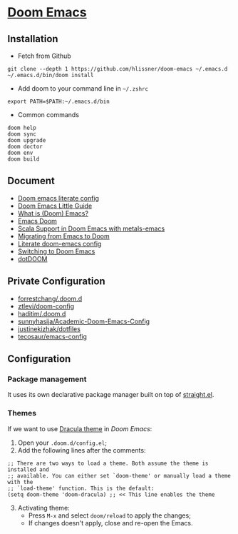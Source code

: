 # [Doom Emacs](https://github.com/hlissner/doom-emacs)

## Installation
- Fetch from Github
``` shell
git clone --depth 1 https://github.com/hlissner/doom-emacs ~/.emacs.d
~/.emacs.d/bin/doom install
```

- Add doom to your command line in `~/.zshrc`
``` shell
export PATH=$PATH:~/.emacs.d/bin
```

- Common commands

``` shell
doom help
doom sync
doom upgrade
doom doctor
doom env
doom build
```

## Document
- [Doom emacs literate config](https://www.reddit.com/r/emacs/comments/empzmz/doom_emacs_literate_config/)
- [Doom Emacs Little Guide](https://www.ianjones.us/doom-emacs)
- [What is (Doom) Emacs?](https://zacjones.io/what-is-emacs)
- [Emacs Doom](https://zaiste.net/courses/emacs-doom/)
- [Scala Support in Doom Emacs with metals-emacs](https://siawyoung.com/blog/code/2020-02-06-installing-metals-emacs-doom)
- [Migrating from Emacs to Doom](https://irreal.org/blog/?p=8744)
- [Literate doom-emacs config](https://rgoswami.me/dotdoom/config.html)
- [Switching to Doom Emacs](https://www.ethanaa.com/blog/switching-to-doom-emacs/#why-the-switch)
- [dotDOOM](https://dotdoom.rgoswami.me)

## Private Configuration
- [forrestchang/.doom.d](https://github.com/forrestchang/.doom.d/)
- [ztlevi/doom-config](https://github.com/ztlevi/doom-config)
- [haditim/.doom.d](https://github.com/haditim/.doom.d)
- [sunnyhasija/Academic-Doom-Emacs-Config](https://github.com/sunnyhasija/Academic-Doom-Emacs-Config)
- [justinekizhak/dotfiles](https://github.com/justinekizhak/dotfiles)
- [tecosaur/emacs-config](https://github.com/tecosaur/emacs-config)

## Configuration
### Package management
It uses its own declarative package manager built on top of [straight.el](https://github.com/raxod502/straight.el).

### Themes
If we want to use [Dracula theme](https://draculatheme.com/doom-emacs/) in *Doom Emacs*:
1. Open your `.doom.d/config.el`;
2. Add the following lines after the comments:
``` shell
;; There are two ways to load a theme. Both assume the theme is installed and
;; available. You can either set `doom-theme' or manually load a theme with the
;; `load-theme' function. This is the default:
(setq doom-theme 'doom-dracula) ;; << This line enables the theme
```
3. Activating theme:
   - Press `M-x` and select `doom/reload` to apply the changes;
   - If changes doesn't apply, close and re-open the Emacs.
